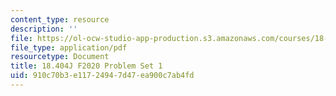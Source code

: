 ```yaml
---
content_type: resource
description: ''
file: https://ol-ocw-studio-app-production.s3.amazonaws.com/courses/18-404j-theory-of-computation-fall-2020/910c70b3e11724947d47ea900c7ab4fd_MIT18_404f20_hw1.pdf
file_type: application/pdf
resourcetype: Document
title: 18.404J F2020 Problem Set 1
uid: 910c70b3-e117-2494-7d47-ea900c7ab4fd
---
```

